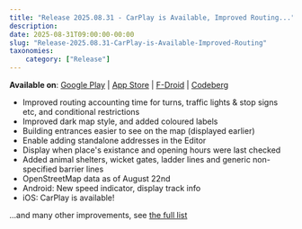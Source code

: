 ```yaml
---
title: "Release 2025.08.31 - CarPlay is Available, Improved Routing..."
description: 
date: 2025-08-31T09:00:00-00:00
slug: "Release-2025.08.31-CarPlay-is-Available-Improved-Routing"
taxonomies:
    category: ["Release"]
---
```


**Available on**: [Google Play](https://play.google.com/store/apps/details?id=app.comaps.google) | [App Store](https://apps.apple.com/app/comaps/id6747180809) | [F-Droid](https://f-droid.org/packages/app.comaps.fdroid/) | [Codeberg](https://codeberg.org/comaps/comaps/releases/tag/v2025.08.31-15) 

- Improved routing accounting time for turns, traffic lights & stop signs etc, and conditional restrictions
- Improved dark map style, and added coloured labels
- Building entrances easier to see on the map (displayed earlier)
- Enable adding standalone addresses in the Editor
- Display when place's existance and opening hours were last checked
- Added animal shelters, wicket gates, ladder lines and generic non-specified barrier lines
- OpenStreetMap data as of August 22nd 
- Android: New speed indicator, display track info
- iOS: CarPlay is available!


...and many other improvements, see [the full list](https://codeberg.org/comaps/comaps/releases/tag/v2025.08.31-15)